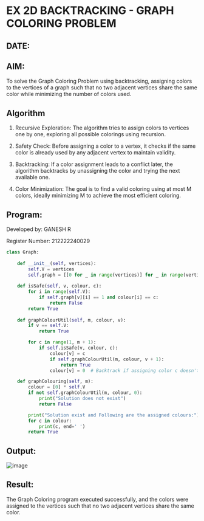 # EX 2D BACKTRACKING - GRAPH COLORING PROBLEM
## DATE:
## AIM:
To solve the Graph Coloring Problem using backtracking, assigning colors to the vertices of a graph such that no two adjacent vertices share the same color while minimizing the number of colors used.



## Algorithm
1. Recursive Exploration: The algorithm tries to assign colors to vertices one by one, exploring all possible colorings using recursion.

2. Safety Check: Before assigning a color to a vertex, it checks if the same color is already used by any adjacent vertex to maintain validity.

3. Backtracking: If a color assignment leads to a conflict later, the algorithm backtracks by unassigning the color and trying the next available one.

4. Color Minimization: The goal is to find a valid coloring using at most M colors, ideally minimizing M to achieve the most efficient coloring.

## Program:

Developed by: GANESH R

Register Number:  212222240029
```python
class Graph:
 
    def __init__(self, vertices):
        self.V = vertices
        self.graph = [[0 for _ in range(vertices)] for _ in range(vertices)]
 
    def isSafe(self, v, colour, c):
        for i in range(self.V):
            if self.graph[v][i] == 1 and colour[i] == c:
                return False
        return True
 
    def graphColourUtil(self, m, colour, v):
        if v == self.V:
            return True

        for c in range(1, m + 1):
            if self.isSafe(v, colour, c):
                colour[v] = c
                if self.graphColourUtil(m, colour, v + 1):
                    return True
                colour[v] = 0  # Backtrack if assigning color c doesn't lead to a solution

    def graphColouring(self, m):
        colour = [0] * self.V
        if not self.graphColourUtil(m, colour, 0):
            print("Solution does not exist")
            return False

        print("Solution exist and Following are the assigned colours:")
        for c in colour:
            print(c, end=' ')
        return True


```

## Output:
![image](https://github.com/user-attachments/assets/86c5b4f9-ebd0-4d90-b4a2-ad4ff8ca917b)



## Result:
The Graph Coloring program executed successfully, and the colors were assigned to the vertices such that no two adjacent vertices share the same color.
